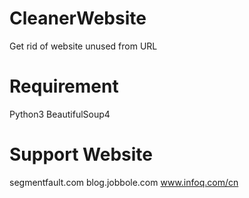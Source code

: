 # CleanerWebsite
Get rid of website unused  from URL
# Requirement
Python3
BeautifulSoup4
# Support Website
segmentfault.com
blog.jobbole.com
www.infoq.com/cn

